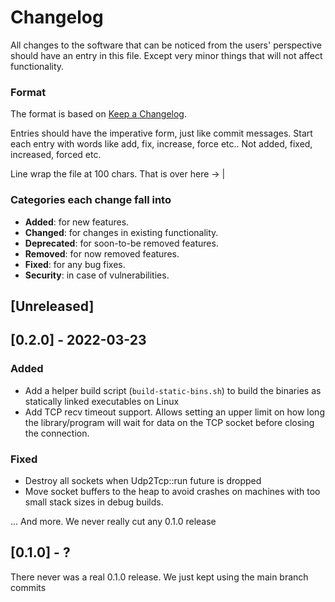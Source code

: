 # Changelog
All changes to the software that can be noticed from the users' perspective should have an entry in
this file. Except very minor things that will not affect functionality.

### Format

The format is based on [Keep a Changelog](http://keepachangelog.com/en/1.0.0/).

Entries should have the imperative form, just like commit messages. Start each entry with words like
add, fix, increase, force etc.. Not added, fixed, increased, forced etc.

Line wrap the file at 100 chars.                                              That is over here -> |

### Categories each change fall into

* **Added**: for new features.
* **Changed**: for changes in existing functionality.
* **Deprecated**: for soon-to-be removed features.
* **Removed**: for now removed features.
* **Fixed**: for any bug fixes.
* **Security**: in case of vulnerabilities.


## [Unreleased]


## [0.2.0] - 2022-03-23
### Added
- Add a helper build script (`build-static-bins.sh`) to build the binaries
  as statically linked executables on Linux
- Add TCP recv timeout support. Allows setting an upper limit on how long
  the library/program will wait for data on the TCP socket before closing
  the connection.

### Fixed
- Destroy all sockets when Udp2Tcp::run future is dropped
- Move socket buffers to the heap to avoid crashes on machines with too small
  stack sizes in debug builds.

... And more. We never really cut any 0.1.0 release

## [0.1.0] - ?
There never was a real 0.1.0 release. We just kept using the main branch commits
